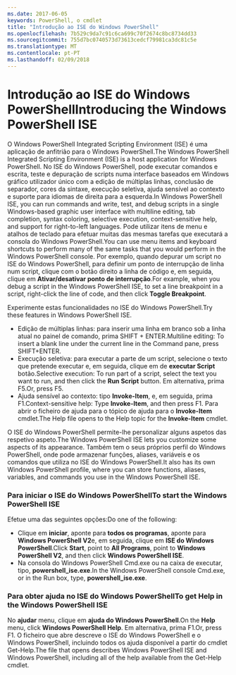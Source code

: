 ```yaml
---
ms.date: 2017-06-05
keywords: PowerShell, o cmdlet
title: "Introdução ao ISE do Windows PowerShell"
ms.openlocfilehash: 7b529c9da7c91c6ca699c70f2674c8bc8734dd33
ms.sourcegitcommit: 755d7bc0740573d73613cedcf79981ca3dc81c5e
ms.translationtype: MT
ms.contentlocale: pt-PT
ms.lasthandoff: 02/09/2018
---
```

# <a name="introducing-the-windows-powershell-ise"></a><span data-ttu-id="ce0e4-103">Introdução ao ISE do Windows PowerShell</span><span class="sxs-lookup"><span data-stu-id="ce0e4-103">Introducing the Windows PowerShell ISE</span></span>

<span data-ttu-id="ce0e4-104">O Windows PowerShell Integrated Scripting Environment (ISE) é uma aplicação de anfitrião para o Windows PowerShell.</span><span class="sxs-lookup"><span data-stu-id="ce0e4-104">The Windows PowerShell Integrated Scripting Environment (ISE) is a host application for Windows PowerShell.</span></span> <span data-ttu-id="ce0e4-105">No ISE do Windows PowerShell, pode executar comandos e escrita, teste e depuração de scripts numa interface baseados em Windows gráfico utilizador único com a edição de múltiplas linhas, conclusão de separador, cores da sintaxe, execução seletiva, ajuda sensível ao contexto e suporte para idiomas de direita para a esquerda.</span><span class="sxs-lookup"><span data-stu-id="ce0e4-105">In Windows PowerShell ISE, you can run commands and write, test, and debug scripts in a single Windows-based graphic user interface with multiline editing, tab completion, syntax coloring, selective execution, context-sensitive help, and support for right-to-left languages.</span></span> <span data-ttu-id="ce0e4-106">Pode utilizar itens de menu e atalhos de teclado para efetuar muitas das mesmas tarefas que executará a consola do Windows PowerShell.</span><span class="sxs-lookup"><span data-stu-id="ce0e4-106">You can use menu items and keyboard shortcuts to perform many of the same tasks that you would perform in the Windows PowerShell console.</span></span> <span data-ttu-id="ce0e4-107">Por exemplo, quando depurar um script no ISE do Windows PowerShell, para definir um ponto de interrupção de linha num script, clique com o botão direito a linha de código e, em seguida, clique em **Ativar/desativar ponto de interrupção**.</span><span class="sxs-lookup"><span data-stu-id="ce0e4-107">For example, when you debug a script in the Windows PowerShell ISE, to set a line breakpoint in a script, right-click the line of code, and then click **Toggle Breakpoint**.</span></span>

<span data-ttu-id="ce0e4-108">Experimente estas funcionalidades no ISE do Windows PowerShell.</span><span class="sxs-lookup"><span data-stu-id="ce0e4-108">Try these features in Windows PowerShell ISE.</span></span>

- <span data-ttu-id="ce0e4-109">Edição de múltiplas linhas: para inserir uma linha em branco sob a linha atual no painel de comando, prima SHIFT + ENTER.</span><span class="sxs-lookup"><span data-stu-id="ce0e4-109">Multiline editing: To insert a blank line under the current line in the Command pane, press SHIFT+ENTER.</span></span>
- <span data-ttu-id="ce0e4-110">Execução seletiva: para executar a parte de um script, selecione o texto que pretende executar e, em seguida, clique em de **executar Script** botão.</span><span class="sxs-lookup"><span data-stu-id="ce0e4-110">Selective execution: To run part of a script, select the text you want to run, and then click the **Run Script** button.</span></span> <span data-ttu-id="ce0e4-111">Em alternativa, prima F5.</span><span class="sxs-lookup"><span data-stu-id="ce0e4-111">Or, press F5.</span></span>
- <span data-ttu-id="ce0e4-112">Ajuda sensível ao contexto: tipo **Invoke-Item**, e, em seguida, prima F1.</span><span class="sxs-lookup"><span data-stu-id="ce0e4-112">Context-sensitive help: Type **Invoke-Item**, and then press F1.</span></span> <span data-ttu-id="ce0e4-113">Para abrir o ficheiro de ajuda para o tópico de ajuda para o **Invoke-Item** cmdlet.</span><span class="sxs-lookup"><span data-stu-id="ce0e4-113">The Help file opens to the Help topic for the **Invoke-Item** cmdlet.</span></span>

<span data-ttu-id="ce0e4-114">O ISE do Windows PowerShell permite-lhe personalizar alguns aspetos das respetivo aspeto.</span><span class="sxs-lookup"><span data-stu-id="ce0e4-114">The Windows PowerShell ISE lets you customize some aspects of its appearance.</span></span> <span data-ttu-id="ce0e4-115">Também tem o seus próprios perfil do Windows PowerShell, onde pode armazenar funções, aliases, variáveis e os comandos que utiliza no ISE do Windows PowerShell.</span><span class="sxs-lookup"><span data-stu-id="ce0e4-115">It also has its own Windows PowerShell profile, where you can store functions, aliases, variables, and commands you use in the Windows PowerShell ISE.</span></span>

### <a name="to-start-the-windows-powershell-ise"></a><span data-ttu-id="ce0e4-116">Para iniciar o ISE do Windows PowerShell</span><span class="sxs-lookup"><span data-stu-id="ce0e4-116">To start the Windows PowerShell ISE</span></span>

<span data-ttu-id="ce0e4-117">Efetue uma das seguintes opções:</span><span class="sxs-lookup"><span data-stu-id="ce0e4-117">Do one of the following:</span></span>

- <span data-ttu-id="ce0e4-118">Clique em **iniciar**, aponte para **todos os programas**, aponte para **Windows PowerShell V2**e, em seguida, clique em **ISE do Windows PowerShell**.</span><span class="sxs-lookup"><span data-stu-id="ce0e4-118">Click **Start**, point to **All Programs**, point to **Windows PowerShell V2**, and then click **Windows PowerShell ISE**.</span></span>
- <span data-ttu-id="ce0e4-119">Na consola do Windows PowerShell Cmd.exe ou na caixa de executar, tipo, **powershell_ise.exe**.</span><span class="sxs-lookup"><span data-stu-id="ce0e4-119">In the Windows PowerShell console Cmd.exe, or in the Run box, type, **powershell_ise.exe**.</span></span>

### <a name="to-get-help-in-the-windows-powershell-ise"></a><span data-ttu-id="ce0e4-120">Para obter ajuda no ISE do Windows PowerShell</span><span class="sxs-lookup"><span data-stu-id="ce0e4-120">To get Help in the Windows PowerShell ISE</span></span>

<span data-ttu-id="ce0e4-121">No **ajudar** menu, clique em **ajuda do Windows PowerShell**.</span><span class="sxs-lookup"><span data-stu-id="ce0e4-121">On the **Help** menu, click **Windows PowerShell Help**.</span></span> <span data-ttu-id="ce0e4-122">Em alternativa, prima F1.</span><span class="sxs-lookup"><span data-stu-id="ce0e4-122">Or, press F1.</span></span> <span data-ttu-id="ce0e4-123">O ficheiro que abre descreve o ISE do Windows PowerShell e o Windows PowerShell, incluindo todos os ajuda disponível a partir do cmdlet Get-Help.</span><span class="sxs-lookup"><span data-stu-id="ce0e4-123">The file that opens describes Windows PowerShell ISE and Windows PowerShell, including all of the help available from the Get-Help cmdlet.</span></span>
